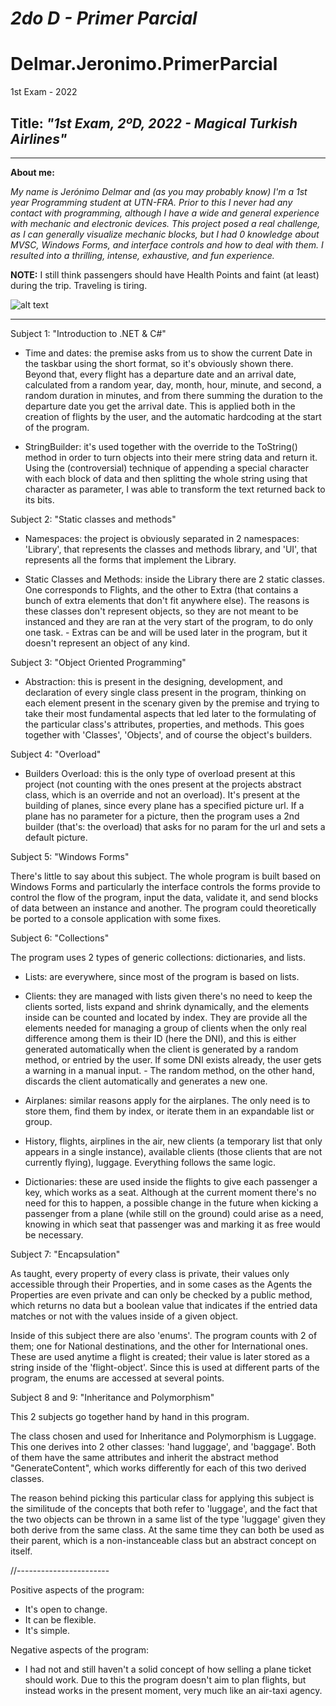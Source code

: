 # *2do D - Primer Parcial*

# Delmar.Jeronimo.PrimerParcial
1st Exam - 2022


## **Title:** *"1st Exam, 2ºD, 2022 - Magical Turkish Airlines"*
    
    

---
    
**About me:**

*My name is Jerónimo Delmar and (as you may probably know) I'm a 1st year Programming student at UTN-FRA.
Prior to this I never had any contact with programming, although I have a wide and general experience with mechanic and electronic devices.
This project posed a real challenge, as I can generally visualize mechanic blocks, but I had 0 knowledge about MVSC, Windows Forms, and interface controls
and how to deal with them. I resulted into a thrilling, intense, exhaustive, and fun experience.*

**NOTE:** I still think passengers should have Health Points and faint (at least) during the trip. Traveling is tiring.
    
    
    
![alt text](https://postimg.cc/HchfnBJb)

---

Subject 1: "Introduction to .NET & C#"
    
- Time and dates: the premise asks from us to show the current Date in the taskbar using the short format, so it's obviously shown there.
Beyond that, every flight has a departure date and an arrival date, calculated from a random year, day, month, hour, minute, and second, a random duration
in minutes, and from there summing the duration to the departure date you get the arrival date.
This is applied both in the creation of flights by the user, and the automatic hardcoding at the start of the program.
    
- StringBuilder: it's used together with the override to the ToString() method in order to turn objects into their mere string data and return it.
Using the (controversial) technique of appending a special character with each block of data and then splitting the whole string using that character
as parameter, I was able to transform the text returned back to its bits.
    
Subject 2: "Static classes and methods"
    
- Namespaces: the project is obviously separated in 2 namespaces: 'Library', that represents the classes and methods library, and 'UI', that represents
all the forms that implement the Library.
    
- Static Classes and Methods: inside the Library there are 2 static classes. One corresponds to Flights, and the other to Extra (that contains a bunch of extra elements that don't fit anywhere else). The reasons is these classes don't represent objects, so they are not meant to be instanced and they are ran
at the very start of the program, to do only one task. - Extras can be and will be used later in the program, but it doesn't represent an object of
any kind.

Subject 3: "Object Oriented Programming"

- Abstraction: this is present in the designing, development, and declaration of every single class present in the program, thinking on each element present
in the scenary given by the premise and trying to take their most fundamental aspects that led later to the formulating of the particular class's attributes,
properties, and methods.
This goes together with 'Classes', 'Objects', and of course the object's builders.

Subject 4: "Overload"

- Builders Overload: this is the only type of overload present at this project (not counting with the ones present at the projects abstract class, which is an override and not an overload). It's present at the building of planes, since every plane has a specified picture url.
If a plane has no parameter for a picture, then the program uses a 2nd builder (that's: the overload) that asks for no param for the url and sets a default
picture.

Subject 5: "Windows Forms"

There's little to say about this subject. The whole program is built based on Windows Forms and particularly the interface controls the forms provide to
control the flow of the program, input the data, validate it, and send blocks of data between an instance and another.
The program could theoretically be ported to a console application with some fixes.

Subject 6: "Collections"

The program uses 2 types of generic collections: dictionaries, and lists.

- Lists: are everywhere, since most of the program is based on lists.

* Clients: they are managed with lists given there's no need to keep the clients sorted, lists expand and shrink dynamically, and the elements inside can
  be counted and located by index. They are provide all the elements needed for managing a group of clients when the only real difference among them is their
  ID (here the DNI), and this is either generated automatically when the client is generated by a random method, or entried by the user.
  If some DNI exists already, the user gets a warning in a manual input. - The random method, on the other hand, discards the client automatically and
  generates a new one.

* Airplanes: similar reasons apply for the airplanes. The only need is to store them, find them by index, or iterate them in an expandable list or group.

* History, flights, airplines in the air, new clients (a temporary list that only appears in a single instance), available clients (those clients that are
not currently flying), luggage. Everything follows the same logic.

- Dictionaries: these are used inside the flights to give each passenger a key, which works as a seat. Although at the current moment there's no need for
this to happen, a possible change in the future when kicking a passenger from a plane (while still on the ground) could arise as a need, knowing in which
seat that passenger was and marking it as free would be necessary.

Subject 7: "Encapsulation"

As taught, every property of every class is private, their values only accessible through their Properties, and in some cases as the Agents the Properties
are even private and can only be checked by a public method, which returns no data but a boolean value that indicates if the entried data matches or not
with the values inside of a given object.

Inside of this subject there are also 'enums'. The program counts with 2 of them; one for National destinations, and the other for International ones.
These are used anytime a flight is created; their value is later stored as a string inside of the 'flight-object'.
Since this is used at different parts of the program, the enums are accessed at several points.

Subject 8 and 9: "Inheritance and Polymorphism"

This 2 subjects go together hand by hand in this program.

The class chosen and used for Inheritance and Polymorphism is Luggage. This one derives into 2 other classes: 'hand luggage', and 'baggage'. Both of them
have the same attributes and inherit the abstract method "GenerateContent", which works differently for each of this two derived classes.

The reason behind picking this particular class for applying this subject is the similitude of the concepts that both refer to 'luggage', and the fact that the two objects can be thrown in a same list of the type 'luggage' given they both derive from the same class. At the same time they can both be used as their parent, which is a non-instanceable class but an abstract concept on itself.


//-----------------------

Positive aspects of the program:

- It's open to change.
- It can be flexible.
- It's simple.

Negative aspects of the program:
- I had not and still haven't a solid concept of how selling a plane ticket should work. Due to this the program doesn't aim to plan flights, but instead
works in the present moment, very much like an air-taxi agency.

